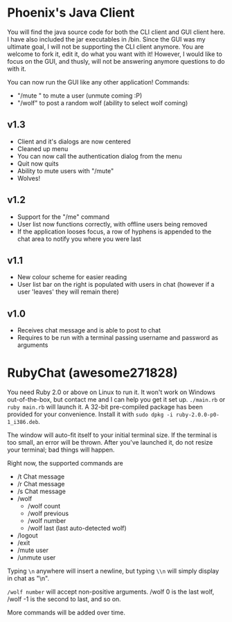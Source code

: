Phoenix's Java Client
=====================

You will find the java source code for both the CLI client and GUI client here. I have also included the jar executables in /bin. Since the GUI was my ultimate goal, I will not be supporting the CLI client anymore. You are welcome to fork it, edit it, do what you want with it! However, I would like to focus on the GUI, and thusly, will not be answering anymore questions to do with it.

You can now run the GUI like any other application!
Commands:
* "/mute <username>" to mute a user (unmute coming :P)
* "/wolf" to post a random wolf (ability to select wolf coming)

## v1.3
* Client and it's dialogs are now centered
* Cleaned up menu
* You can now call the authentication dialog from the menu
* Quit now quits
* Ability to mute users with "/mute"
* Wolves!

## v1.2
* Support for the "/me" command
* User list now functions correctly, with offline users being removed
* If the application looses focus, a row of hyphens is appended to the chat area to notify you where you were last

## v1.1
* New colour scheme for easier reading
* User list bar on the right is populated with users in chat (however if a user 'leaves' they will remain there)

## v1.0
* Receives chat message and is able to post to chat
* Requires to be run with a terminal passing username and password as arguments

RubyChat (awesome271828)
=====================

You need Ruby 2.0 or above on Linux to run it. It won't work on Windows out-of-the-box, but contact me and I can help you get it set up.
`./main.rb` or `ruby main.rb` will launch it. A 32-bit pre-compiled package has been provided for your convenience.
Install it with `sudo dpkg -i ruby-2.0.0-p0-1_i386.deb`.

The window will auto-fit itself to your initial terminal size. If the terminal is too small, an error will be thrown.
After you've launched it, do not resize your terminal; bad things will happen.

Right now, the supported commands are
* /t Chat message
* /r Chat message
* /s Chat message
* /wolf
  * /wolf count
  * /wolf previous
  * /wolf number
  * /wolf last (last auto-detected wolf)
* /logout
* /exit
* /mute user
* /unmute user

Typing `\n` anywhere will insert a newline, but typing `\\n` will simply display in chat as "\n".

`/wolf number` will accept non-positive arguments. /wolf 0 is the last wolf, /wolf -1 is the second to last, and so on.

More commands will be added over time.
